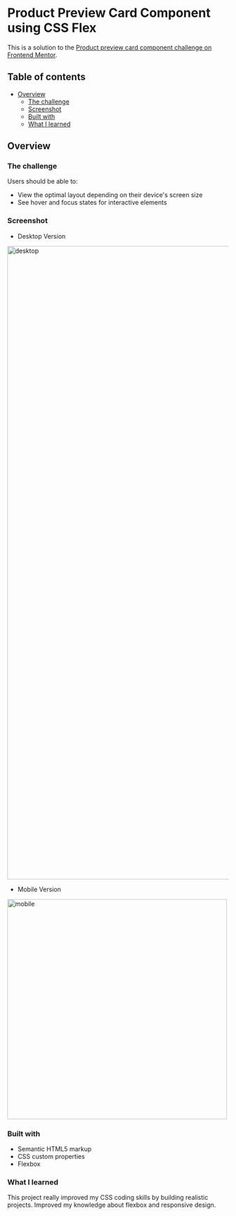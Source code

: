 # Product Preview Card Component using CSS Flex

This is a solution to the [Product preview card component challenge on Frontend Mentor](https://www.frontendmentor.io/challenges/product-preview-card-component-GO7UmttRfa). 

## Table of contents

- [Overview](#overview)
  - [The challenge](#the-challenge)
  - [Screenshot](#screenshot)
  - [Built with](#built-with)
  - [What I learned](#what-i-learned)
  
## Overview

### The challenge

Users should be able to:
- View the optimal layout depending on their device's screen size
- See hover and focus states for interactive elements


### Screenshot

- Desktop Version
<img width="1439" alt="desktop" src="https://user-images.githubusercontent.com/60285814/208098147-40101417-3340-447f-8b86-298fc17482c7.png">

- Mobile Version
<img width="500" alt="mobile" src="https://user-images.githubusercontent.com/60285814/208098205-f6b4d924-b4ad-49fc-948d-85047597f397.png">


### Built with

- Semantic HTML5 markup
- CSS custom properties
- Flexbox


### What I learned

This project really improved my CSS coding skills by building realistic projects.  Improved my knowledge about flexbox and responsive design. 
